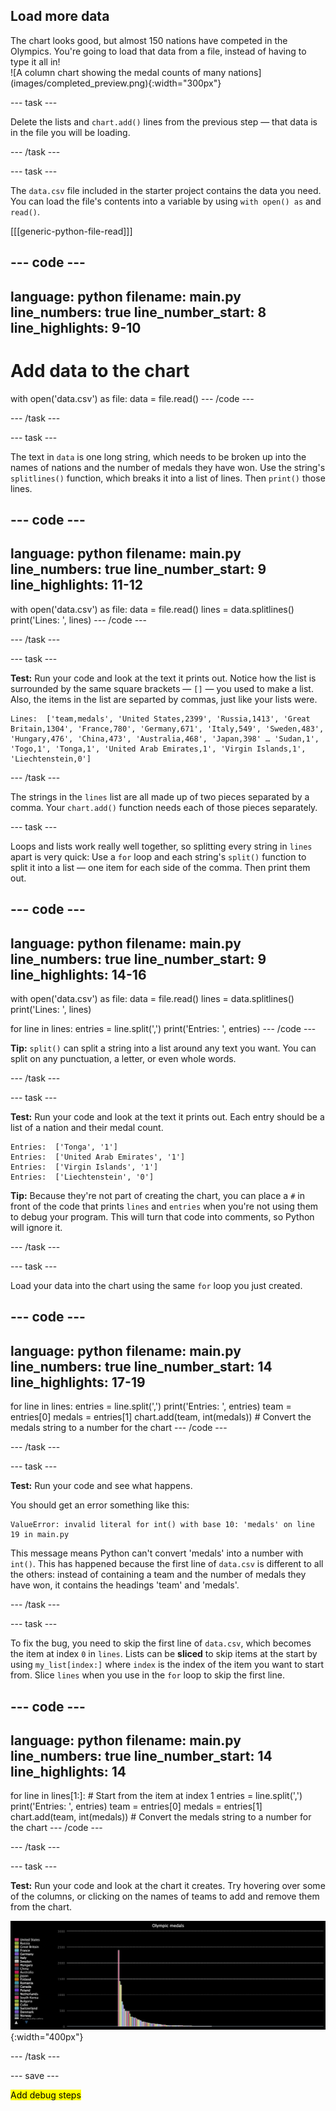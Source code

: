 ## Load more data

<div style="display: flex; flex-wrap: wrap">
<div style="flex-basis: 200px; flex-grow: 1; margin-right: 15px;">
The chart looks good, but almost 150 nations have competed in the Olympics. You're going to load that data from a file, instead of having to type it all in!
</div>
<div>
![A column chart showing the medal counts of many nations](images/completed_preview.png){:width="300px"}
</div>
</div>

--- task ---

Delete the lists and `chart.add()` lines from the previous step — that data is in the file you will be loading.

--- /task ---

--- task ---

The `data.csv` file included in the starter project contains the data you need. You can load the file's contents into a variable by using `with open() as` and `read()`.

[[[generic-python-file-read]]]

--- code ---
---
language: python
filename: main.py
line_numbers: true
line_number_start: 8 
line_highlights: 9-10
---
# Add data to the chart
with open('data.csv') as file:
  data = file.read()
--- /code ---

--- /task ---

--- task ---

The text in `data` is one long string, which needs to be broken up into the names of nations and the number of medals they have won. Use the string's `splitlines()` function, which breaks it into a list of lines. Then `print()` those lines.

--- code ---
---
language: python
filename: main.py
line_numbers: true
line_number_start: 9 
line_highlights: 11-12
---
with open('data.csv') as file:
  data = file.read()
  lines = data.splitlines()
  print('Lines: ', lines)
--- /code ---

--- /task ---

--- task ---

**Test:** Run your code and look at the text it prints out. Notice how the list is surrounded by the same square brackets — `[]` — you used to make a list. Also, the items in the list are separted by commas, just like your lists were.

```
Lines:  ['team,medals', 'United States,2399', 'Russia,1413', 'Great Britain,1304', 'France,780', 'Germany,671', 'Italy,549', 'Sweden,483', 'Hungary,476', 'China,473', 'Australia,468', 'Japan,398' … 'Sudan,1', 'Togo,1', 'Tonga,1', 'United Arab Emirates,1', 'Virgin Islands,1', 'Liechtenstein,0']
```

--- /task ---

The strings in the `lines` list are all made up of two pieces separated by a comma. Your `chart.add()` function needs each of those pieces separately. 

--- task ---

Loops and lists work really well together, so splitting every string in `lines` apart is very quick: Use a `for` loop and each string's `split()` function to split it into a list — one item for each side of the comma. Then print them out.

--- code ---
---
language: python
filename: main.py
line_numbers: true
line_number_start: 9 
line_highlights: 14-16
---
with open('data.csv') as file:
  data = file.read()
  lines = data.splitlines()
  print('Lines: ', lines)

for line in lines:
  entries = line.split(',')
  print('Entries: ', entries)
--- /code ---

**Tip:** `split()` can split a string into a list around any text you want. You can split on any punctuation, a letter, or even whole words.

--- /task ---

--- task ---

**Test:** Run your code and look at the text it prints out. Each entry should be a list of a nation and their medal count.

```
Entries:  ['Tonga', '1']
Entries:  ['United Arab Emirates', '1']
Entries:  ['Virgin Islands', '1']
Entries:  ['Liechtenstein', '0']
```

**Tip:** Because they're not part of creating the chart, you can place a `#` in front of the code that prints `lines` and `entries` when you're not using them to debug your program. This will turn that code into comments, so Python will ignore it.

--- /task ---

--- task ---

Load your data into the chart using the same `for` loop you just created.

--- code ---
---
language: python
filename: main.py
line_numbers: true
line_number_start: 14 
line_highlights: 17-19
---
for line in lines:
  entries = line.split(',')
  print('Entries: ', entries)
  team = entries[0]
  medals = entries[1]
  chart.add(team, int(medals))  # Convert the medals string to a number for the chart
--- /code ---

--- /task ---

--- task ---

**Test:** Run your code and see what happens.

You should get an error something like this:

```
ValueError: invalid literal for int() with base 10: 'medals' on line 19 in main.py
```

This message means Python can't convert 'medals' into a number with `int()`. This has happened because the first line of `data.csv` is different to all the others: instead of containing a team and the number of medals they have won, it contains the headings 'team' and 'medals'.

--- /task ---

--- task ---

To fix the bug, you need to skip the first line of `data.csv`, which becomes the item at index `0` in `lines`. Lists can be **sliced** to skip items at the start by using `my_list[index:]` where `index` is the index of the item you want to start from. Slice `lines` when you use in the `for` loop to skip the first line.

--- code ---
---
language: python
filename: main.py
line_numbers: true
line_number_start: 14 
line_highlights: 14
---
for line in lines[1:]: # Start from the item at index 1
  entries = line.split(',')
  print('Entries: ', entries)
  team = entries[0]
  medals = entries[1]
  chart.add(team, int(medals))  # Convert the medals string to a number for the chart
--- /code ---

--- /task ---

--- task ---

**Test:** Run your code and look at the chart it creates. Try hovering over some of the columns, or clicking on the names of teams to add and remove them from the chart.

![A column chart showing the medal counts of many nations](images/completed_preview.png){:width="400px"}

--- /task ---

--- save ---

<mark>Add debug steps</mark>